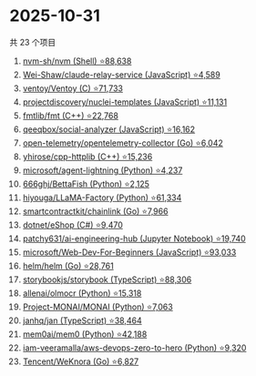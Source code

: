 # 2025-10-31

共 23 个项目

<!-- BEGIN GITHUB -->
<!-- 最后更新时间 2025-10-31 19:07:43 +0800 -->
1. [nvm-sh/nvm (Shell) ⭐88,638](https://github.com/nvm-sh/nvm)
1. [Wei-Shaw/claude-relay-service (JavaScript) ⭐4,589](https://github.com/Wei-Shaw/claude-relay-service)
1. [ventoy/Ventoy (C) ⭐71,733](https://github.com/ventoy/Ventoy)
1. [projectdiscovery/nuclei-templates (JavaScript) ⭐11,131](https://github.com/projectdiscovery/nuclei-templates)
1. [fmtlib/fmt (C++) ⭐22,768](https://github.com/fmtlib/fmt)
1. [qeeqbox/social-analyzer (JavaScript) ⭐16,162](https://github.com/qeeqbox/social-analyzer)
1. [open-telemetry/opentelemetry-collector (Go) ⭐6,042](https://github.com/open-telemetry/opentelemetry-collector)
1. [yhirose/cpp-httplib (C++) ⭐15,236](https://github.com/yhirose/cpp-httplib)
1. [microsoft/agent-lightning (Python) ⭐4,237](https://github.com/microsoft/agent-lightning)
1. [666ghj/BettaFish (Python) ⭐2,125](https://github.com/666ghj/BettaFish)
1. [hiyouga/LLaMA-Factory (Python) ⭐61,334](https://github.com/hiyouga/LLaMA-Factory)
1. [smartcontractkit/chainlink (Go) ⭐7,966](https://github.com/smartcontractkit/chainlink)
1. [dotnet/eShop (C#) ⭐9,470](https://github.com/dotnet/eShop)
1. [patchy631/ai-engineering-hub (Jupyter Notebook) ⭐19,740](https://github.com/patchy631/ai-engineering-hub)
1. [microsoft/Web-Dev-For-Beginners (JavaScript) ⭐93,033](https://github.com/microsoft/Web-Dev-For-Beginners)
1. [helm/helm (Go) ⭐28,761](https://github.com/helm/helm)
1. [storybookjs/storybook (TypeScript) ⭐88,306](https://github.com/storybookjs/storybook)
1. [allenai/olmocr (Python) ⭐15,318](https://github.com/allenai/olmocr)
1. [Project-MONAI/MONAI (Python) ⭐7,063](https://github.com/Project-MONAI/MONAI)
1. [janhq/jan (TypeScript) ⭐38,464](https://github.com/janhq/jan)
1. [mem0ai/mem0 (Python) ⭐42,188](https://github.com/mem0ai/mem0)
1. [iam-veeramalla/aws-devops-zero-to-hero (Python) ⭐9,320](https://github.com/iam-veeramalla/aws-devops-zero-to-hero)
1. [Tencent/WeKnora (Go) ⭐6,827](https://github.com/Tencent/WeKnora)
<!-- END GITHUB -->